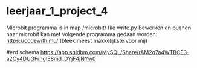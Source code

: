 # leerjaar_1_project_4
Microbit programma is in map /microbit/ file write.py
Bewerken en pushen naar microbit kan met volgende programma gedaan worden:
https://codewith.mu/ (bleek meest makkelijkste voor mij)



#erd schema
https://app.sqldbm.com/MySQL/Share/rAM2q7a4WTBCE3-a2Cy4DUGFrngIE8md_DYjF4jNYw0


